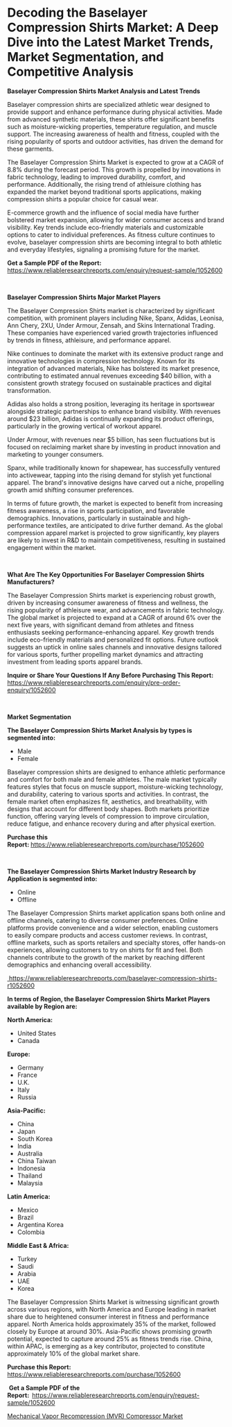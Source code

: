 <p><h1>Decoding the Baselayer Compression Shirts Market: A Deep Dive into the Latest Market Trends, Market Segmentation, and Competitive Analysis</h1></p><p><strong>Baselayer Compression Shirts Market Analysis and Latest Trends</strong></p>
<p><p>Baselayer compression shirts are specialized athletic wear designed to provide support and enhance performance during physical activities. Made from advanced synthetic materials, these shirts offer significant benefits such as moisture-wicking properties, temperature regulation, and muscle support. The increasing awareness of health and fitness, coupled with the rising popularity of sports and outdoor activities, has driven the demand for these garments.</p><p>The Baselayer Compression Shirts Market is expected to grow at a CAGR of 8.8% during the forecast period. This growth is propelled by innovations in fabric technology, leading to improved durability, comfort, and performance. Additionally, the rising trend of athleisure clothing has expanded the market beyond traditional sports applications, making compression shirts a popular choice for casual wear.</p><p>E-commerce growth and the influence of social media have further bolstered market expansion, allowing for wider consumer access and brand visibility. Key trends include eco-friendly materials and customizable options to cater to individual preferences. As fitness culture continues to evolve, baselayer compression shirts are becoming integral to both athletic and everyday lifestyles, signaling a promising future for the market.</p></p>
<p><strong>Get a Sample PDF of the Report:&nbsp;</strong> <a href="https://www.reliableresearchreports.com/enquiry/request-sample/1052600?utm_campaign=3430&utm_medium=2&utm_source=Github&utm_content=ia&utm_term=22032025&utm_id=baselayer-compression-shirts">https://www.reliableresearchreports.com/enquiry/request-sample/1052600</a></p>
<p>&nbsp;</p>
<p><strong>Baselayer Compression Shirts Major Market Players</strong></p>
<p><p>The Baselayer Compression Shirts market is characterized by significant competition, with prominent players including Nike, Spanx, Adidas, Leonisa, Ann Chery, 2XU, Under Armour, Zensah, and Skins International Trading. These companies have experienced varied growth trajectories influenced by trends in fitness, athleisure, and performance apparel.</p><p>Nike continues to dominate the market with its extensive product range and innovative technologies in compression technology. Known for its integration of advanced materials, Nike has bolstered its market presence, contributing to estimated annual revenues exceeding $40 billion, with a consistent growth strategy focused on sustainable practices and digital transformation.</p><p>Adidas also holds a strong position, leveraging its heritage in sportswear alongside strategic partnerships to enhance brand visibility. With revenues around $23 billion, Adidas is continually expanding its product offerings, particularly in the growing vertical of workout apparel.</p><p>Under Armour, with revenues near $5 billion, has seen fluctuations but is focused on reclaiming market share by investing in product innovation and marketing to younger consumers.</p><p>Spanx, while traditionally known for shapewear, has successfully ventured into activewear, tapping into the rising demand for stylish yet functional apparel. The brand's innovative designs have carved out a niche, propelling growth amid shifting consumer preferences.</p><p>In terms of future growth, the market is expected to benefit from increasing fitness awareness, a rise in sports participation, and favorable demographics. Innovations, particularly in sustainable and high-performance textiles, are anticipated to drive further demand. As the global compression apparel market is projected to grow significantly, key players are likely to invest in R&D to maintain competitiveness, resulting in sustained engagement within the market.</p></p>
<p>&nbsp;</p>
<p><strong>What Are The Key Opportunities For Baselayer Compression Shirts Manufacturers?</strong></p>
<p><p>The Baselayer Compression Shirts market is experiencing robust growth, driven by increasing consumer awareness of fitness and wellness, the rising popularity of athleisure wear, and advancements in fabric technology. The global market is projected to expand at a CAGR of around 6% over the next five years, with significant demand from athletes and fitness enthusiasts seeking performance-enhancing apparel. Key growth trends include eco-friendly materials and personalized fit options. Future outlook suggests an uptick in online sales channels and innovative designs tailored for various sports, further propelling market dynamics and attracting investment from leading sports apparel brands.</p></p>
<p><strong>Inquire or Share Your Questions If Any Before Purchasing This Report:</strong> <a href="https://www.reliableresearchreports.com/enquiry/pre-order-enquiry/1052600?utm_campaign=3430&utm_medium=2&utm_source=Github&utm_content=ia&utm_term=22032025&utm_id=baselayer-compression-shirts">https://www.reliableresearchreports.com/enquiry/pre-order-enquiry/1052600</a></p>
<p>&nbsp;</p>
<p><strong>Market Segmentation</strong></p>
<p><strong>The Baselayer Compression Shirts Market Analysis by types is segmented into:</strong></p>
<p><ul><li>Male</li><li>Female</li></ul></p>
<p><p>Baselayer compression shirts are designed to enhance athletic performance and comfort for both male and female athletes. The male market typically features styles that focus on muscle support, moisture-wicking technology, and durability, catering to various sports and activities. In contrast, the female market often emphasizes fit, aesthetics, and breathability, with designs that account for different body shapes. Both markets prioritize function, offering varying levels of compression to improve circulation, reduce fatigue, and enhance recovery during and after physical exertion.</p></p>
<p><strong>Purchase this Report:&nbsp;</strong><a href="https://www.reliableresearchreports.com/purchase/1052600?utm_campaign=3430&utm_medium=2&utm_source=Github&utm_content=ia&utm_term=22032025&utm_id=baselayer-compression-shirts">https://www.reliableresearchreports.com/purchase/1052600</a></p>
<p>&nbsp;</p>
<p><strong>The Baselayer Compression Shirts Market Industry Research by Application is segmented into:</strong></p>
<p><ul><li>Online</li><li>Offline</li></ul></p>
<p><p>The Baselayer Compression Shirts market application spans both online and offline channels, catering to diverse consumer preferences. Online platforms provide convenience and a wider selection, enabling customers to easily compare products and access customer reviews. In contrast, offline markets, such as sports retailers and specialty stores, offer hands-on experiences, allowing customers to try on shirts for fit and feel. Both channels contribute to the growth of the market by reaching different demographics and enhancing overall accessibility.</p></p>
<p><a href="https://www.reliableresearchreports.com/baselayer-compression-shirts-r1052600?utm_campaign=3430&utm_medium=2&utm_source=Github&utm_content=ia&utm_term=22032025&utm_id=baselayer-compression-shirts">&nbsp;https://www.reliableresearchreports.com/baselayer-compression-shirts-r1052600</a></p>
<p><strong>In terms of Region, the Baselayer Compression Shirts Market Players available by Region are:</strong></p>
<p>
    <p> <strong> North America: </strong>
        <ul>
            <li>United States</li>
            <li>Canada</li>
        </ul>
        </p> 
    <p> <strong> Europe: </strong>
        <ul>
            <li>Germany</li>
            <li>France</li>
            <li>U.K.</li>
            <li>Italy</li>
            <li>Russia</li>
        </ul>
        </p> 
    <p> <strong> Asia-Pacific: </strong>
        <ul>
            <li>China</li>
            <li>Japan</li>
            <li>South Korea</li>
            <li>India</li>
            <li>Australia</li>
            <li>China Taiwan</li>
            <li>Indonesia</li>
            <li>Thailand</li>
            <li>Malaysia</li>
        </ul>
        </p> 
    <p> <strong> Latin America: </strong>
        <ul>
            <li>Mexico</li>
            <li>Brazil</li>
            <li>Argentina Korea</li>
            <li>Colombia</li>
        </ul>
        </p> 
    <p> <strong> Middle East & Africa: </strong>
        <ul>
            <li>Turkey</li>
            <li>Saudi</li>
            <li>Arabia</li>
            <li>UAE</li>
            <li>Korea</li>
        </ul>
    </p>
    </p>
<p><p>The Baselayer Compression Shirts Market is witnessing significant growth across various regions, with North America and Europe leading in market share due to heightened consumer interest in fitness and performance apparel. North America holds approximately 35% of the market, followed closely by Europe at around 30%. Asia-Pacific shows promising growth potential, expected to capture around 25% as fitness trends rise. China, within APAC, is emerging as a key contributor, projected to constitute approximately 10% of the global market share.</p></p>
<p><strong>Purchase this Report: </strong><a href="https://www.reliableresearchreports.com/purchase/1052600?utm_campaign=3430&utm_medium=2&utm_source=Github&utm_content=ia&utm_term=22032025&utm_id=baselayer-compression-shirts">https://www.reliableresearchreports.com/purchase/1052600</a></p>
<p>&nbsp;<strong>Get a Sample PDF of the Report:&nbsp;&nbsp;</strong><a href="https://www.reliableresearchreports.com/enquiry/request-sample/1052600?utm_campaign=3430&utm_medium=2&utm_source=Github&utm_content=ia&utm_term=22032025&utm_id=baselayer-compression-shirts">https://www.reliableresearchreports.com/enquiry/request-sample/1052600</a></p>
<p><strong></strong></p>
<p><p><a href="https://github.com/gunbybeahmg1/Market-Research-Report-List-1/blob/main/mechanical-vapor-recompression-mvr-compressor-market.md?utm_campaign=3430&utm_medium=2&utm_source=Github&utm_content=ia&utm_term=22032025&utm_id=baselayer-compression-shirts">Mechanical Vapor Recompression (MVR) Compressor Market</a></p></p>